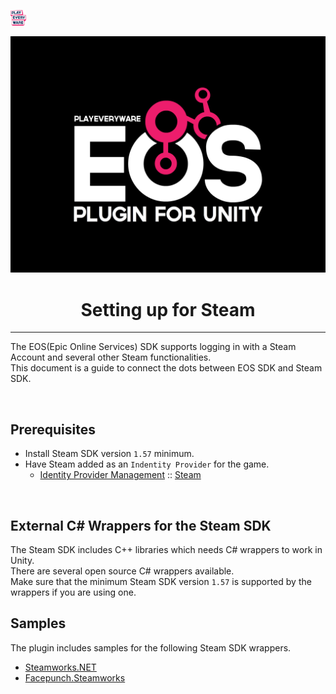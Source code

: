 <a href="/readme.md"><img src="/docs/images/PlayEveryWareLogo.gif" alt="Lobby Screenshot" width="5%"/></a>

<div align="center"> <img src="/docs/images/EOSPluginLogo.png" alt="PlayEveryWare EOS Plugin for Unity" /> </div>

# <div align="center">Setting up for Steam</div>
---

The EOS(Epic Online Services) SDK supports logging in with a Steam Account and several other Steam functionalities.  
This document is a guide to connect the dots between EOS SDK and Steam SDK.  

<br /> 

## Prerequisites

- Install Steam SDK version `1.57` minimum.  
- Have Steam added as an `Indentity Provider` for the game.  
    - [Identity Provider Management](https://dev.epicgames.com/docs/dev-portal/identity-provider-management) :: [Steam](https://dev.epicgames.com/docs/dev-portal/identity-provider-management#steam)  

<br /> 

## External C# Wrappers for the Steam SDK

The Steam SDK includes C++ libraries which needs C# wrappers to work in Unity.  
There are several open source C# wrappers available.  
Make sure that the minimum Steam SDK version `1.57` is supported by the wrappers if you are using one.

## Samples

The plugin includes samples for the following Steam SDK wrappers.
- [Steamworks.NET](https://github.com/rlabrecque/Steamworks.NET)
- [Facepunch.Steamworks](https://github.com/Facepunch/Facepunch.Steamworks)
  
<br /> 
